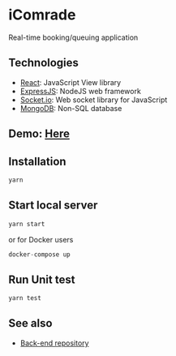 # iComrade

 Real-time booking/queuing application

## Technologies

* [React](https://facebook.github.io/react/): JavaScript View library
* [ExpressJS](https://expressjs.com/): NodeJS web framework
* [Socket.io](https://socket.io/): Web socket library for JavaScript
* [MongoDB](https://www.mongodb.com/): Non-SQL database

## Demo: [Here](https://icomrade.herokuapp.com/)

## Installation
```javascript
yarn
```

## Start local server
```javascript
yarn start
```

or for Docker users

```javascript
docker-compose up
```

## Run Unit test
```javascript
yarn test
```

## See also
* [Back-end repository](https://github.com/Ngocvovn/iComrade)






